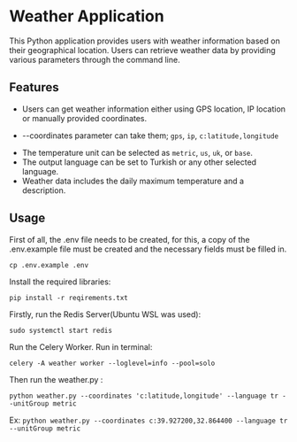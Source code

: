 # Weather Application

This Python application provides users with weather information based on their geographical location. Users can retrieve weather data by providing various parameters through the command line.

## Features

- Users can get weather information either using GPS location, IP location or manually provided coordinates.
* --coordinates parameter can take them; `gps`, `ip`, `c:latitude,longitude`
- The temperature unit can be selected as `metric`, `us`, `uk`, or `base`.
- The output language can be set to Turkish or any other selected language.
- Weather data includes the daily maximum temperature and a description.

## Usage

First of all, the .env file needs to be created, for this, a copy of the .env.example file must be created and the necessary fields must be filled in.

`cp .env.example .env`

Install the required libraries:

`pip install -r reqirements.txt`

Firstly, run the Redis Server(Ubuntu WSL was used):

`sudo systemctl start redis`

Run the Celery Worker. Run in terminal:

`celery -A weather worker --loglevel=info --pool=solo`

Then run the weather.py :

`python weather.py --coordinates 'c:latitude,longitude' --language tr --unitGroup metric`

Ex:
`python weather.py --coordinates c:39.927200,32.864400 --language tr --unitGroup metric`
